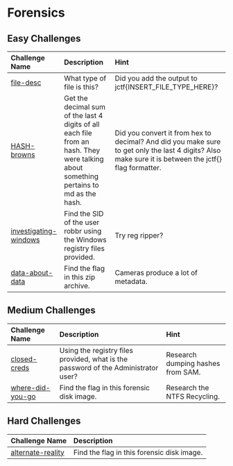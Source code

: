 # Forensics 

## Easy Challenges
| Challenge Name  | Description | Hint
|:-- | :-- | :---
| [file-desc](file-desc) | What type of file is this? | Did you add the output to jctf{INSERT_FILE_TYPE_HERE}? 
| [HASH-browns](HASH-browns) | Get the decimal sum of the last 4 digits of all each file from an hash. They were talking about something pertains to md as the hash. | Did you convert it from hex to decimal? And did you make sure to get only the last 4 digits? Also make sure it is between the jctf{} flag formatter.
| [investigating-windows](investigating-windows) | Find the SID of the user robbr using the Windows registry files provided. | Try reg ripper?
| [data-about-data](data-about-data) | Find the flag in this zip archive. | Cameras produce a lot of metadata.

## Medium Challenges
| Challenge Name  | Description | Hint
|:-- | :-- | :---
| [closed-creds](closed-creds) | Using the registry files provided, what is the password of the Administrator user? | Research dumping hashes from SAM.
| [where-did-you-go](where-did-you-go) | Find the flag in this forensic disk image. | Research the NTFS Recycling. 


## Hard Challenges
| Challenge Name  | Description 
|:-- | :-- 
| [alternate-reality](alternate-reality) | Find the flag in this forensic disk image.  
